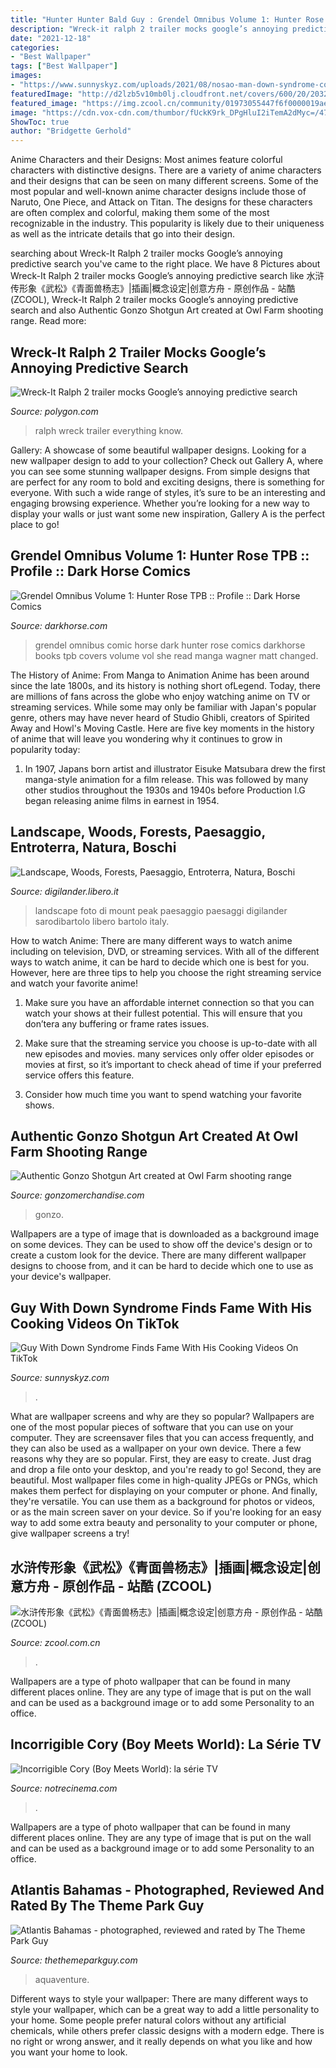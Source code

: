 ```yaml
---
title: "Hunter Hunter Bald Guy : Grendel Omnibus Volume 1: Hunter Rose Tpb :: Profile :: Dark Horse Comics"
description: "Wreck-it ralph 2 trailer mocks google’s annoying predictive search"
date: "2021-12-18"
categories:
- "Best Wallpaper"
tags: ["Best Wallpaper"]
images:
- "https://www.sunnyskyz.com/uploads/2021/08/nosao-man-down-syndrome-cooking-channel-lg.jpg"
featuredImage: "http://d2lzb5v10mb0lj.cloudfront.net/covers/600/20/20326.jpg"
featured_image: "https://img.zcool.cn/community/01973055447f6f0000019ae985777f.jpg@1280w_1l_2o_100sh.jpg"
image: "https://cdn.vox-cdn.com/thumbor/fUckK9rk_DPgHluI2iTemA2dMyc=/477x0:2498x1058/fit-in/1200x630/cdn.vox-cdn.com/uploads/chorus_asset/file/11474747/Screen_Shot_2018_06_04_at_12.08.41_PM.png"
ShowToc: true
author: "Bridgette Gerhold"
---
```



Anime Characters and their Designs: Most animes feature colorful characters with distinctive designs.
There are a variety of anime characters and their designs that can be seen on many different screens. Some of the most popular and well-known anime character designs include those of Naruto, One Piece, and Attack on Titan. The designs for these characters are often complex and colorful, making them some of the most recognizable in the industry. This popularity is likely due to their uniqueness as well as the intricate details that go into their design.

	

		
searching about Wreck-It Ralph 2 trailer mocks Google’s annoying predictive search you've came to the right place. We have 8 Pictures about Wreck-It Ralph 2 trailer mocks Google’s annoying predictive search like 水浒传形象《武松》《青面兽杨志》|插画|概念设定|创意方舟 - 原创作品 - 站酷 (ZCOOL), Wreck-It Ralph 2 trailer mocks Google’s annoying predictive search and also Authentic Gonzo Shotgun Art created at Owl Farm shooting range. Read more:
		
    
## Wreck-It Ralph 2 Trailer Mocks Google’s Annoying Predictive Search

<img loading=lazy src="https://cdn.vox-cdn.com/thumbor/fUckK9rk_DPgHluI2iTemA2dMyc=/477x0:2498x1058/fit-in/1200x630/cdn.vox-cdn.com/uploads/chorus_asset/file/11474747/Screen_Shot_2018_06_04_at_12.08.41_PM.png" onerror="this.onerror=null;this.src='https://tse4.mm.bing.net/th?id=OIP.Rs3rqLgovWlRtHhdlnzP0wHaD4&amp;pid=15.1';" alt="Wreck-It Ralph 2 trailer mocks Google’s annoying predictive search">

_Source: polygon.com_

>ralph wreck trailer everything know. 

	

Gallery: A showcase of some beautiful wallpaper designs.
Looking for a new wallpaper design to add to your collection? Check out Gallery A, where you can see some stunning wallpaper designs. From simple designs that are perfect for any room to bold and exciting designs, there is something for everyone. With such a wide range of styles, it’s sure to be an interesting and engaging browsing experience. Whether you’re looking for a new way to display your walls or just want some new inspiration, Gallery A is the perfect place to go!





	
	
    
## Grendel Omnibus Volume 1: Hunter Rose TPB :: Profile :: Dark Horse Comics

<img loading=lazy src="http://d2lzb5v10mb0lj.cloudfront.net/covers/600/20/20326.jpg" onerror="this.onerror=null;this.src='https://tse4.mm.bing.net/th?id=OIP.wD_FbSKSOoV_kbPtj2d5GgHaLG&amp;pid=15.1';" alt="Grendel Omnibus Volume 1: Hunter Rose TPB :: Profile :: Dark Horse Comics">

_Source: darkhorse.com_

>grendel omnibus comic horse dark hunter rose comics darkhorse books tpb covers volume vol she read manga wagner matt changed. 

	

The History of Anime: From Manga to Animation
Anime has been around since the late 1800s, and its history is nothing short ofLegend. Today, there are millions of fans across the globe who enjoy watching anime on TV or streaming services. While some may only be familiar with Japan's popular genre, others may have never heard of Studio Ghibli, creators of Spirited Away and Howl's Moving Castle. Here are five key moments in the history of anime that will leave you wondering why it continues to grow in popularity today:
1) In 1907, Japans born artist and illustrator Eisuke Matsubara drew the first manga-style animation for a film release. This was followed by many other studios throughout the 1930s and 1940s before Production I.G began releasing anime films in earnest in 1954.

    
## Landscape, Woods, Forests, Paesaggio, Entroterra, Natura, Boschi

<img loading=lazy src="http://digilander.libero.it/sarodibartolo/foto/landscape/l11-45.JPG" onerror="this.onerror=null;this.src='https://tse3.mm.bing.net/th?id=OIP.nXMS0BSk2Yqad5nlzpySOwAAAA&amp;pid=15.1';" alt="Landscape, Woods, Forests, Paesaggio, Entroterra, Natura, Boschi">

_Source: digilander.libero.it_

>landscape foto di mount peak paesaggio paesaggi digilander sarodibartolo libero bartolo italy. 

	

How to watch Anime: There are many different ways to watch anime including on television, DVD, or streaming services.
With all of the different ways to watch anime, it can be hard to decide which one is best for you. However, here are three tips to help you choose the right streaming service and watch your favorite anime!
1. Make sure you have an affordable internet connection so that you can watch your shows at their fullest potential. This will ensure that you don’tera any buffering or frame rates issues.

2. Make sure that the streaming service you choose is up-to-date with all new episodes and movies. many services only offer older episodes or movies at first, so it’s important to check ahead of time if your preferred service offers this feature.

3. Consider how much time you want to spend watching your favorite shows.

    
## Authentic Gonzo Shotgun Art Created At Owl Farm Shooting Range

<img loading=lazy src="https://cdn.shopify.com/s/files/1/0020/0671/2387/products/20190413_184246_1200x1200.jpg?v=1556628259" onerror="this.onerror=null;this.src='https://tse2.mm.bing.net/th?id=OIP.IeXjBP-cnaBVzHQd7zkwUQHaJ4&amp;pid=15.1';" alt="Authentic Gonzo Shotgun Art created at Owl Farm shooting range">

_Source: gonzomerchandise.com_

>gonzo. 

	

Wallpapers are a type of image that is downloaded as a background image on some devices. They can be used to show off the device's design or to create a custom look for the device. There are many different wallpaper designs to choose from, and it can be hard to decide which one to use as your device's wallpaper.

    
## Guy With Down Syndrome Finds Fame With His Cooking Videos On TikTok

<img loading=lazy src="https://www.sunnyskyz.com/uploads/2021/08/nosao-man-down-syndrome-cooking-channel-lg.jpg" onerror="this.onerror=null;this.src='https://tse3.mm.bing.net/th?id=OIP.Uya61ipJPFKk6oR6yN0ZrgHaEG&amp;pid=15.1';" alt="Guy With Down Syndrome Finds Fame With His Cooking Videos On TikTok">

_Source: sunnyskyz.com_

>. 

	

What are wallpaper screens and why are they so popular?
Wallpapers are one of the most popular pieces of software that you can use on your computer. They are screensaver files that you can access frequently, and they can also be used as a wallpaper on your own device. There a few reasons why they are so popular. First, they are easy to create. Just drag and drop a file onto your desktop, and you're ready to go! Second, they are beautiful. Most wallpaper files come in high-quality JPEGs or PNGs, which makes them perfect for displaying on your computer or phone. And finally, they're versatile. You can use them as a background for photos or videos, or as the main screen saver on your device. So if you're looking for an easy way to add some extra beauty and personality to your computer or phone, give wallpaper screens a try!

    
## 水浒传形象《武松》《青面兽杨志》|插画|概念设定|创意方舟 - 原创作品 - 站酷 (ZCOOL)

<img loading=lazy src="https://img.zcool.cn/community/01973055447f6f0000019ae985777f.jpg@1280w_1l_2o_100sh.jpg" onerror="this.onerror=null;this.src='https://tse3.mm.bing.net/th?id=OIP.cz3ZFi4-PqFg7d7I4X-gdgHaJ7&amp;pid=15.1';" alt="水浒传形象《武松》《青面兽杨志》|插画|概念设定|创意方舟 - 原创作品 - 站酷 (ZCOOL)">

_Source: zcool.com.cn_

>. 

	



Wallpapers are a type of photo wallpaper that can be found in many different places online. They are any type of image that is put on the wall and can be used as a background image or to add some Personality to an office.

    
## Incorrigible Cory (Boy Meets World): La Série TV

<img loading=lazy src="http://www.notrecinema.com/images/filmsi/incorrigible-cory_461101_35803.jpg" onerror="this.onerror=null;this.src='https://tse3.mm.bing.net/th?id=OIP.TcWM613tcFDKArMW8fY_2gAAAA&amp;pid=15.1';" alt="Incorrigible Cory (Boy Meets World): la série TV">

_Source: notrecinema.com_

>. 

	



Wallpapers are a type of photo wallpaper that can be found in many different places online. They are any type of image that is put on the wall and can be used as a background image or to add some Personality to an office.

    
## Atlantis Bahamas - Photographed, Reviewed And Rated By The Theme Park Guy

<img loading=lazy src="https://www.thethemeparkguy.com/park/atlantis-bahamas/atlantis-bahamas-3-big.jpg" onerror="this.onerror=null;this.src='https://tse2.mm.bing.net/th?id=OIP.IpUpWhtd6YF1gEikRCEi8wHaE8&amp;pid=15.1';" alt="Atlantis Bahamas - photographed, reviewed and rated by The Theme Park Guy">

_Source: thethemeparkguy.com_

>aquaventure. 

	

Different ways to style your wallpaper:
There are many different ways to style your wallpaper, which can be a great way to add a little personality to your home. Some people prefer natural colors without any artificial chemicals, while others prefer classic designs with a modern edge. There is no right or wrong answer, and it really depends on what you like and how you want your home to look.

